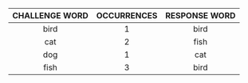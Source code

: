 | CHALLENGE WORD | OCCURRENCES | RESPONSE WORD |
|:--------------:|:-----------:|:-------------:|
| bird | 1 | bird |
| cat | 2 | fish |
| dog | 1 | cat |
| fish | 3 | bird |
